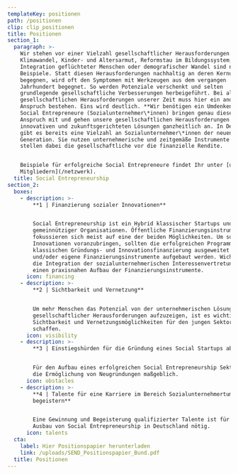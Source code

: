 ```yaml
---
templateKey: positionen
path: /positionen
clip: clip_positionen
title: Positionen
section_1:
  paragraph: >-
    Wir stehen vor einer Vielzahl gesellschaftlicher Herausforderungen.
    Klimawandel, Kinder- und Altersarmut, Reformstau im Bildungssystem,
    Integration geflüchteter Menschen oder demografischer Wandel sind nur einige
    Beispiele. Statt diesen Herausforderungen nachhaltig an deren Kernursache zu
    begegnen, wird oft den Symptomen mit Werkzeugen aus dem vergangen
    Jahrhundert begegnet. So werden Potenziale verschenkt und selten
    grundlegende gesellschaftliche Verbesserungen herbeigeführt. Bei all den
    gesellschaftlichen Herausforderungen unserer Zeit muss hier ein anderer
    Anspruch bestehen. Eins wird deutlich. **Wir benötigen ein Umdenken!**
    Social Entrepreneure (Sozialunternehmer\*innen) bringen genau diesen
    Anspruch mit und gehen unsere gesellschaftlichen Herausforderungen mit
    innovativen und zukunftsgerichteten Lösungen ganzheitlich an. In Deutschland
    gibt es bereits eine Vielzahl an Sozialunternehmer\*innen der neuen
    Generation. Sie nutzen unternehmerische und zeitgemäße Instrumente und
    stellen dabei die gesellschaftliche vor die finanzielle Rendite.


    Beispiele für erfolgreiche Social Entrepreneure findet Ihr unter [unseren
    Mitgliedern](/netzwerk).
  title: Social Entrepreneurship
section_2:
  boxes:
    - description: >-
        **1 | Finanzierung sozialer Innovationen**


        Social Entrepreneurship ist ein Hybrid klassischer Startups und
        gemeinnütziger Organisationen. Öffentliche Finanzierungsinstrumente
        fokussieren sich meist auf eine der beiden Möglichkeiten. Um soziale
        Innovationen voranzubringen, sollten die erfolgreichen Programme der
        klassischen Gründungs- und Innovationsfinanzierung ausgeweitet werden
        und/oder eigene Finanzierungsinstrumente aufgebaut werden. Wichtig ist
        die Integration der sozialunternehmerischen Interessenvertretung für
        einen praxisnahen Aufbau der Finanzierungsinstrumente.
      icon: financing
    - description: >-
        **2 | Sichtbarkeit und Vernetzung**


        Um mehr Menschen das Potenzial von der unternehmerischen Lösung
        gesellschaftlicher Herausforderungen aufzuzeigen, ist es wichtig, mehr
        Sichtbarkeit und Vernetzungsmöglichkeiten für den jungen Sektor zu
        schaffen.
      icon: visibility
    - description: >-
        **3 | Einstiegshürden für die Gründung eines Social Startups abbauen**


        Für den Aufbau eines erfolgreichen Social Entrepreneurship Sektor ist
        die Ermöglichung von Neugründungen maßgeblich.
      icon: obstacles
    - description: >-
        **4 | Talente für eine Karriere im Bereich Sozialunternehmertum
        begeistern**


        Eine Gewinnung und Begeisterung qualifizierter Talente ist für den
        Ausbau von Social Entrepreneurship in Deutschland nötig.
      icon: talents
  cta:
    label: Hier Positionspapier herunterladen
    link: /uploads/SEND_Positionspapier_Bund.pdf
  title: Positionen
---
```


